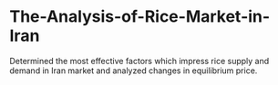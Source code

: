 # The-Analysis-of-Rice-Market-in-Iran
Determined the most effective factors which impress rice supply and demand in Iran market and analyzed changes in equilibrium price.
